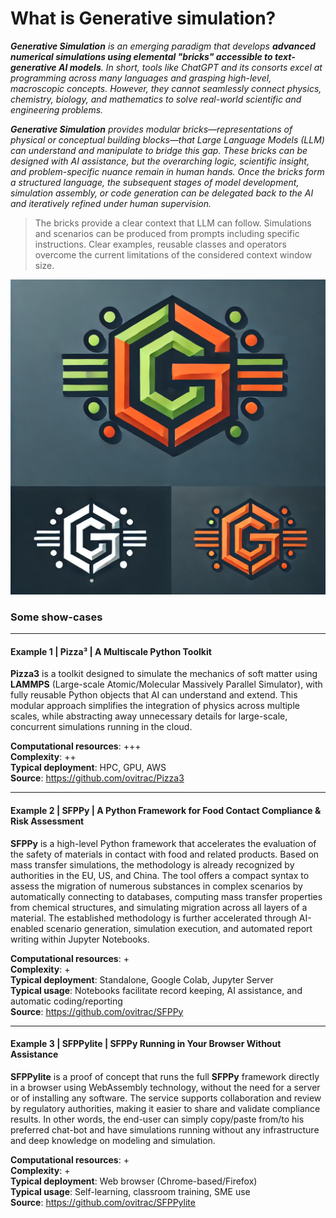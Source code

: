 # What is Generative simulation?



***Generative Simulation** is an emerging paradigm that develops **advanced numerical simulations using elemental "bricks" accessible to text-generative AI models**. In short, tools like ChatGPT and its consorts excel at programming across many languages and grasping high-level, macroscopic concepts. However, they cannot seamlessly connect physics, chemistry, biology, and mathematics to solve real-world scientific and engineering problems.*

***Generative Simulation** provides modular bricks—representations of physical or conceptual building blocks—that Large Language Models (LLM)  can understand and manipulate to bridge this gap. These bricks can be designed with AI assistance, but the overarching logic, scientific insight, and problem-specific nuance remain in human hands. Once the bricks form a structured language, the subsequent stages of model development, simulation assembly, or code generation can be delegated back to the AI and iteratively refined under human supervision.*

> The bricks provide a clear context that LLM can follow. Simulations and scenarios can be produced from prompts including specific instructions. Clear examples, reusable classes and operators overcome the current limitations of the considered context window size. 


![genrativeSimulation logo](https://raw.githubusercontent.com/ovitrac/generativeSimulation/main/assets/logo.png)



### **Some show-cases**

***


#### Example 1 | **Pizza**³ | A Multiscale Python Toolkit

**Pizza3** is a toolkit designed to simulate the mechanics of soft matter using **LAMMPS** (Large-scale Atomic/Molecular Massively Parallel Simulator), with fully reusable Python objects that AI can understand and extend. This modular approach simplifies the integration of physics across multiple scales, while abstracting away unnecessary details for large-scale, concurrent simulations running in the cloud.

**Computational resources**: +++<br>
**Complexity**: ++ <br>
**Typical deployment**: HPC, GPU, AWS<br>
**Source**: https://github.com/ovitrac/Pizza3



---



#### Example 2 | **SFPPy** | A Python Framework for Food Contact Compliance & Risk Assessment

**SFPPy** is a high-level Python framework that accelerates the evaluation of the safety of materials in contact with food and related products. Based on mass transfer simulations, the methodology is already recognized by authorities in the EU, US, and China. The tool offers a compact syntax to assess the migration of numerous substances in complex scenarios by automatically connecting to databases, computing mass transfer properties from chemical structures, and simulating migration across all layers of a material. The established methodology is further accelerated through AI-enabled scenario generation, simulation execution, and automated report writing within Jupyter Notebooks.

**Computational resources**: +<br>
**Complexity**: +<br>
**Typical deployment**: Standalone, Google Colab, Jupyter Server<br>
**Typical usage**: Notebooks facilitate record keeping, AI assistance, and automatic coding/reporting<br>
**Source**: https://github.com/ovitrac/SFPPy



---



#### Example 3 | **SFPPylite** | SFPPy Running in Your Browser Without Assistance

**SFPPylite** is a proof of concept that runs the full **SFPPy** framework directly in a browser using WebAssembly technology, without the need for a server or of installing any software. The service supports collaboration and review by regulatory authorities, making it easier to share and validate compliance results. In other words, the end-user can simply copy/paste from/to his preferred chat-bot and have simulations running without any infrastructure and deep knowledge on modeling and simulation.

**Computational resources**: +<br>
**Complexity**: +<br>
**Typical deployment**: Web browser (Chrome-based/Firefox)<br>
**Typical usage**: Self-learning, classroom training, SME use<br>
**Source**: https://github.com/ovitrac/SFPPylite

